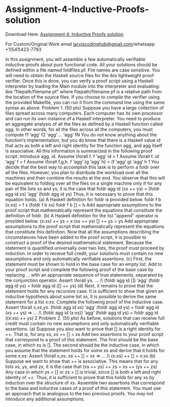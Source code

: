 # Assignment-4-Inductive-Proofs-solution

Download Here: [Assignment 4: Inductive Proofs solution](https://jarviscodinghub.com/assignment/assignment-4-inductive-proofs-solution/)

For Custom/Original Work email jarviscodinghub@gmail.com/whatsapp +1(541)423-7793

In this assignment, you will assemble a few automatically verifiable inductive proofs about
pure functional code. All your solutions should be defined within a file named foldfiles.pf.
File names are case sensitive.
You will need to obtain the Haskell source files for the ibis lightweight proof verifier. Once
this is done, you can verify a proof script using a Haskell interpreter by loading the Main
module into the interpreter and evaluating:
ibis “filepath/filename.pf”
where filepath/filename.pf is a relative path from the location of the source files. If you
choose to compile the verifier using the provided Makefile, you can run it from the command
line using the same syntax as above.
Problem 1. (50 pts)
Suppose you have a large collection of files spread across many computers. Each computer
has its own processor and can run its own instance of a Haskell interpreter. You need to
produce an aggregate analysis of all the files as defined by a Haskell function called agg. In
other words, for all the files across all the computers, you must compute
f1 ‘agg‘ f2 ‘agg‘ … ‘agg‘ fN
You do not know anything about the function’s implementation, but you do know that there
is a Haskell value id that acts as both a left and right identity for the function agg, and agg
itself is associative. All this information is summarized in the following proof script.
Introduce agg, id.
Assume \forall f. f ‘agg‘ id = f
Assume \forall f. id ‘agg‘ f = f
Assume \forall f,g,h. f ‘agg‘ (g ‘agg‘ h) = (f ‘agg‘ g) ‘agg‘ h
1
You decide that the best way to accomplish this task is to perform a foldr over all the files.
However, you plan to distribute the workload over all the machines and then combine the
results at the end. You observe that this will be equivalent to folding over all the files on a
single machine only if for any pair of file lists xs and ys, it is the case that
foldr agg id (xs ++ ys) = (foldr agg id xs) ‘agg‘ (foldr agg id ys)
Thus, it is necessary to prove that this equation holds.
(a) A Haskell definition for foldr is provided below.
foldr f b (x:xs) = f x (foldr f b xs)
foldr f b [] = b
Add appropriate assumptions to the proof script that mathematically represent the
equations that constitute the definition of foldr.
(b) A Haskell definition for the list “append” operator is provided below.
(x:xs) ++ ys = x:(xs ++ ys)
[] ++ ys = ys
Add appropriate assumptions to the proof script that mathematically represent the
equations that constitute this definition.
Now that all the assumptions describing the circumstances have been added to the proof
script, it is possible to construct a proof of the desired mathematical statement. Because
the statement is quantified universally over two lists, the proof must proceed by induction.
In order to receive full credit, your solutions must contain no new assumptions and only
automatically verifiable assertions.
(c) First, the statement must be shown to hold in the base case for an empty list. Add
to your proof script and complete the following proof of the base case by replacing
… with an appropriate sequence of true statements, separated by the conjunction
operator.
Assert \forall ys.
…
/\ (foldr agg id []) ‘agg‘ (foldr agg id ys) = foldr agg id ([] ++ ys)
(d) Next, it remains to prove that the statement holds for any recursive case. It is sufficient
to show that given an inductive hypothesis about some list xs, it is possible to derive
the same statement for a list x:xs. Complete the following proof of the inductive case.
Assert \forall x,xs,ys.
(foldr agg id xs) ‘agg‘ (foldr agg id ys) = foldr agg id (xs ++ ys)
=> …
/\ (foldr agg id (x:xs)) ‘agg‘ (foldr agg id ys) = foldr agg id ((x:xs) ++ ys)
2
Problem 2. (50 pts)
As before, solutions that can receive full credit must contain no new assumptions and only
automatically verifiable assertions.
(a) Suppose you also want to prove that [] is a right identity for ++. That is, for any xs,
xs ++ [] = xs
Add two assertions to your proof script that correspond to a proof of this statement.
The first should be the base case, in which xs is []. The second should be the inductive
case, in which you assume that the statement holds for some xs and derive that it holds
for some x:xs:
Assert \forall x,xs.
xs ++ [] = xs
=> …
/\ (x:xs) ++ [] = x:xs
(b) Suppose we want to show that ++ is associative. This means that for any lists xs, ys,
and zs, it is the case that
(xs ++ ys) ++ zs = xs ++ (ys ++ zs)
Any case in which ys = [] or zs = [] is trivial, since [] is both a left and right identity
of ++. Thus, it is sufficient to prove that this holds for any xs by induction over the
structure of xs. Assemble two assertions that correspond to the base and inductive
cases of a proof of this statement. You must use an approach that is analogous to the
two previous proofs. You may not introduce any additional assumptions.

